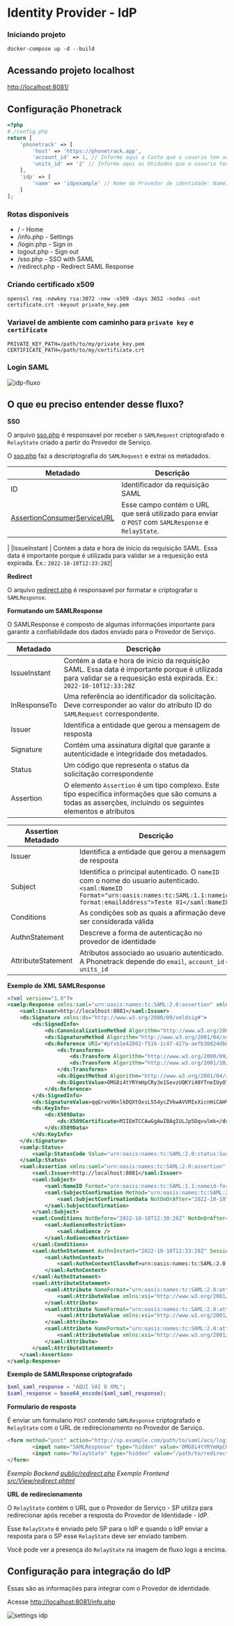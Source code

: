 # Identity Provider - IdP


### Iniciando projeto

```
docker-compose up -d --build
```

## Acessando projeto localhost

[http://localhost:8081/](http://localhost:8081/)

## Configuração Phonetrack

```php
<?php
#./config.php
return [
    'phonetrack' => [
        'host' => 'https://phonetrack.app',
        'account_id' => 1, // Informe aqui a Conta que o usuario tem acesso
        'units_id' => '2' // Informe aqui as Unidades que o usuario tem acesso: 1,2,3,4,5
    ],
    'idp' => [
        'name' => 'idpexample' // Nome do Provedor de identidade: NameIdP
    ]
];
```

### Rotas disponiveis

- / - Home
- /info.php - Settings
- /login.php - Sign in
- logout.php - Sign out
- /sso.php - SSO with SAML
- /redirect.php - Redirect SAML Response


### Criando certificado x509

```
openssl req -newkey rsa:3072 -new -x509 -days 3652 -nodes -out certificate.crt -keyout private_key.pem
```

### Variavel de ambiente com caminho para `private key` e `certificate`

```
PRIVATE_KEY_PATH=/path/to/my/private_key.pem
CERTIFICATE_PATH=/path/to/my/certificate.crt
```

### Login SAML

![idp-fluxo](idp-fluxo.png)

## O que eu preciso entender desse fluxo?

**SSO**

O arquivo [sso.php](public/sso.php) é responsavel por receber o `SAMLRequest` criptografado e `RelayState` criado a partir do Provedor de Serviço.

O [sso.php](public/sso.php) faz a descriptografia do `SAMLRequest` e extrai os metadados.

| Metadado | Descrição |
|----------|-----------|
|ID| Identificador da requisição SAML|
|[AssertionConsumerServiceURL](https://medium.com/tech-learn-share/assertion-consumer-service-url-and-entity-id-issuer-in-saml-a18e7062e459) | Esse campo contém o URL que será utilizado para enviar o `POST` com `SAMLResponse` e `RelayState`.
 |
|IssueInstant | Contém a data e hora de inicio da requisição SAML. Essa data  é importante porque é utilizada para validar se a requesição está expirada. Ex.: `2022-10-10T12:33:28Z`|

**Redirect**

O arquivo [redirect.php](public/redirect.php) é responsavel por formatar e criptografar o `SAMLResponse`.

**Formatando um SAMLResponse**

O SAMLResponse é composto de algumas informações importante para garantir a confiabilidade dos dados enviado para o Provedor de Serviço.

| Metadado | Descrição |
|----------|-----------|
|IssueInstant | Contém a data e hora de inicio da requisição SAML. Essa data  é importante porque é utilizada para validar se a requesição está expirada. Ex.: `2022-10-10T12:33:28Z`|
|InResponseTo| Uma referência ao identificador da solicitação. Deve corresponder ao valor do atributo ID do `SAMLRequest` correspondente.|
|Issuer| Identifica a entidade que gerou a mensagem de resposta|
|Signature| Contém uma assinatura digital que garante a autenticidade e integridade dos metadados.|
|Status|Um código que representa o status da solicitação correspondente|
|Assertion|O elemento `Assertion` é um tipo complexo. Este tipo especifica informações que são comuns a todas as asserções, incluindo os seguintes elementos e atributos|

| Assertion Metadado | Descrição |
|----------|-----------|
|Issuer|Identifica a entidade que gerou a mensagem de resposta|
|Subject|Identifica o principal autenticado. O `nameID` com o nome do usuario autenticado.<br/>`<saml:NameID Format="urn:oasis:names:tc:SAML:1.1:nameid-format:emailAddress">Teste 01</saml:NameID>`|
|Conditions|As condições sob as quais a afirmação deve ser considerada válida|
|AuthnStatement|Descreve a forma de autenticação no provedor de identidade|
|AttributeStatement|Atributos associado ao usuario autenticado.<br/>A Phonetrack depende do `email`, `account_id` e `units_id`|

**Exemplo de XML SAMLResponse**

```xml
<?xml version="1.0"?>
<samlp:Response xmlns:saml="urn:oasis:names:tc:SAML:2.0:assertion" xmlns:samlp="urn:oasis:names:tc:SAML:2.0:protocol" Version="2.0" ID="pfxb1e42802-f516-1c47-427a-aefb30d24db8" IssueInstant="2022-10-10T12:33:28Z" InResponseTo="ONELOGIN_aa3753b2987ae987f9cd62814f052586826a4c22">
    <saml:Issuer>http://localhost:8081</saml:Issuer>
    <ds:Signature xmlns:ds="http://www.w3.org/2000/09/xmldsig#">
        <ds:SignedInfo>
            <ds:CanonicalizationMethod Algorithm="http://www.w3.org/2001/10/xml-exc-c14n#" />
            <ds:SignatureMethod Algorithm="http://www.w3.org/2001/04/xmldsig-more#rsa-sha256" />
            <ds:Reference URI="#pfxb1e42802-f516-1c47-427a-aefb30d24db8">
                <ds:Transforms>
                    <ds:Transform Algorithm="http://www.w3.org/2000/09/xmldsig#enveloped-signature" />
                    <ds:Transform Algorithm="http://www.w3.org/2001/10/xml-exc-c14n#" />
                </ds:Transforms>
                <ds:DigestMethod Algorithm="http://www.w3.org/2001/04/xmlenc#sha256" />
                <ds:DigestValue>OMG8i4tYRYmHpCRy3e1SevzUQKYi48YTneIUyO7TA2w=</ds:DigestValue>
            </ds:Reference>
        </ds:SignedInfo>
        <ds:SignatureValue>qqGrvo96nlkDQXtOxsL554ycZVkwAVVMIxXicnHiCAHV</ds:SignatureValue>
        <ds:KeyInfo>
            <ds:X509Data>
                <ds:X509Certificate>MIIEmTCCAwGgAwIBAgIULJp5Dqvulmk</ds:X509Certificate>
            </ds:X509Data>
        </ds:KeyInfo>
    </ds:Signature>
    <samlp:Status>
        <samlp:StatusCode Value="urn:oasis:names:tc:SAML:2.0:status:Success" />
    </samlp:Status>
    <saml:Assertion xmlns:saml="urn:oasis:names:tc:SAML:2.0:assertion" xmlns:xs="http://www.w3.org/2001/XMLSchema" xmlns:xsi="http://www.w3.org/2001/XMLSchema-instance" Version="2.0" ID="_be97c5c4-4897-11ed-b9cf-0242c0a8b002" IssueInstant="2022-10-10T12:33:28Z">
        <saml:Issuer>http://localhost:8081</saml:Issuer>
        <saml:Subject>
            <saml:NameID Format="urn:oasis:names:tc:SAML:1.1:nameid-format:emailAddress">Teste 01</saml:NameID>
            <saml:SubjectConfirmation Method="urn:oasis:names:tc:SAML:2.0:cm:bearer">
                <saml:SubjectConfirmationData NotOnOrAfter="2022-10-10T12:36:28Z" Recipient="" InResponseTo="ONELOGIN_aa3753b2987ae987f9cd62814f052586826a4c22" />
            </saml:SubjectConfirmation>
        </saml:Subject>
        <saml:Conditions NotBefore="2022-10-10T12:30:28Z" NotOnOrAfter="2022-10-10T12:36:28Z">
            <saml:AudienceRestriction>
                <saml:Audience />
            </saml:AudienceRestriction>
        </saml:Conditions>
        <saml:AuthnStatement AuthnInstant="2022-10-10T12:33:28Z" SessionNotOnOrAfter="2022-10-11T12:33:28Z" SessionIndex="85f33aa7b040798b7c6849e97dca3605">
            <saml:AuthnContext>
                <saml:AuthnContextClassRef>urn:oasis:names:tc:SAML:2.0:ac:classes:PasswordProtectedTransport</saml:AuthnContextClassRef>
            </saml:AuthnContext>
        </saml:AuthnStatement>
        <saml:AttributeStatement>
            <saml:Attribute NameFormat="urn:oasis:names:tc:SAML:2.0:attrname-format:basic" Name="units_id">
                <saml:AttributeValue xmlns:xsi="http://www.w3.org/2001/XMLSchema-instance" xsi:type="xs:string">2</saml:AttributeValue>
            </saml:Attribute>
            <saml:Attribute NameFormat="urn:oasis:names:tc:SAML:2.0:attrname-format:basic" Name="email">
                <saml:AttributeValue xmlns:xsi="http://www.w3.org/2001/XMLSchema-instance" xsi:type="xs:string">teste01@example.com</saml:AttributeValue>
            </saml:Attribute>
            <saml:Attribute NameFormat="urn:oasis:names:tc:SAML:2.0:attrname-format:basic" Name="account_id">
                <saml:AttributeValue xmlns:xsi="http://www.w3.org/2001/XMLSchema-instance" xsi:type="xs:string">1</saml:AttributeValue>
            </saml:Attribute>
        </saml:AttributeStatement>
    </saml:Assertion>
</samlp:Response>
```
**Exemplo de SAMLResponse criptografado**

```php
$xml_saml_response = "AQUI VAI O XML";
$saml_response = base64_encode($xml_saml_response);
```

**Formulario de resposta**

É enviar um formulario `POST` contendo `SAMLResponse` criptografado e `RelayState` com o URL de redirecionamento no Provedor de Serviço.

```html
<form method="post" action="http://sp.example.com/path/to/saml/acs/login">
        <input name="SAMLResponse" type="hidden" value='OMG8i4tYRYmHpCRy3e1SevzUQKYi48Y'>
        <input name="RelayState" type="hidden" value="/path/to/redirect">
</form>
```
*Exemplo Backend [public/redirect.php](/public/redirect.php)*
*Exemplo Frontend [src/View/redirect.phtml](/src/View/redirect.phtml)*

**URL de redirecionamento**

O `RelayState` contém o URL que o Provedor de Serviço - SP utiliza para redirecionar após receber a resposta do Provedor de Identidade - IdP.

Esse `RelayState` é enviado pelo SP para o IdP e quando o IdP enviar a resposta para o SP esse `RelayState` deve ser enviado tambem.

Você pode ver a presença do `RelayState` na imagem de fluxo logo a encima.


## Configuração para integração do IdP

Essas são as informações para integrar com o Provedor de identidade.

Acesse [http://localhost:8081/info.php](http://localhost:8081/info.php)

![settings idp](settings-idp.png)